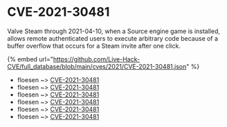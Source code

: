 # CVE-2021-30481

Valve Steam through 2021-04-10, when a Source engine game is installed, allows remote authenticated users to execute arbitrary code because of a buffer overflow that occurs for a Steam invite after one click.

{% embed url="https://github.com/Live-Hack-CVE/full_database/blob/main/cves/2021/CVE-2021-30481.json" %}


* floesen ~> [CVE-2021-30481](https://www.alice-snow.ru/2021/database/cve-2021-30481/cve-2021-30481-floesen)
* floesen ~> [CVE-2021-30481](https://www.alice-snow.ru/2021/database/cve-2021-30481/cve-2021-30481-floesen)
* floesen ~> [CVE-2021-30481](https://www.alice-snow.ru/2021/database/cve-2021-30481/cve-2021-30481-floesen)
* floesen ~> [CVE-2021-30481](https://www.alice-snow.ru/2021/database/cve-2021-30481/cve-2021-30481-floesen)
* floesen ~> [CVE-2021-30481](https://www.alice-snow.ru/2021/database/cve-2021-30481/cve-2021-30481-floesen)
* floesen ~> [CVE-2021-30481](https://www.alice-snow.ru/2021/database/cve-2021-30481/cve-2021-30481-floesen)